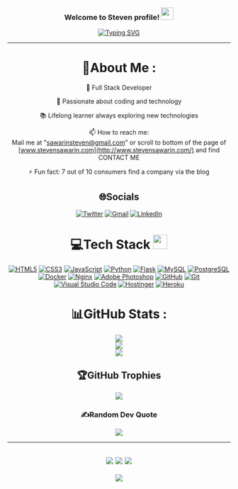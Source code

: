 <h3 align="center">
  Welcome to Steven profile!
  <img src="https://media.giphy.com/media/hvRJCLFzcasrR4ia7z/giphy.gif" width="28">
</h3>
<p align="center">
  <a href="https://git.io/typing-svg"><img src="https://readme-typing-svg.herokuapp.com?font=Fira+Code&pause=1000&center=true&vCenter=true&width=435&lines=Welcome+to+my+Github+;My+name+is+Steven+%3A);I'm+studying+at+BYU+Idaho+University;I'm+a+software+developer" alt="Typing SVG" /></a>
</p>

---
<div align="center">
  
# 💫About Me :
 🌟 Full Stack Developer
 
 🚀 Passionate about coding and technology
 
 📚 Lifelong learner always exploring new technologies

  📫 How to reach me:  
  Mail me at "sawarinsteven@gmail.com" or 
  scroll to bottom of the page of [www.stevensawarin.com](http://www.stevensawarin.com/) and find CONTACT ME

⚡ Fun fact: 7 out of 10 consumers find a company via the blog


## 🌐Socials
[![Twitter](https://img.shields.io/badge/Twitter-%231DA1F2.svg?logo=Twitter&logoColor=white)](https://twitter.com/StevenSaWarin)
[![Gmail](https://img.shields.io/badge/Gmail-%23D14836.svg?logo=Gmail&logoColor=white)](mailto:srssdesing@gmail.com)
[![LinkedIn](https://img.shields.io/badge/LinkedIn-%230077B5.svg?logo=LinkedIn&logoColor=white)](https://www.linkedin.com/in/steven-savarin/)


# 💻Tech Stack <img src = "https://media2.giphy.com/media/QssGEmpkyEOhBCb7e1/giphy.gif?cid=ecf05e47a0n3gi1bfqntqmob8g9aid1oyj2wr3ds3mg700bl&rid=giphy.gif" width = 32px> 
[![HTML5](https://img.shields.io/badge/HTML5-%23E34F26.svg?style=for-the-badge&logo=html5&logoColor=white)](https://html.spec.whatwg.org/)
[![CSS3](https://img.shields.io/badge/CSS3-%231572B6.svg?style=for-the-badge&logo=css3&logoColor=white)](https://www.w3.org/Style/CSS/Overview.en.html)
[![JavaScript](https://img.shields.io/badge/JavaScript-%23323330.svg?style=for-the-badge&logo=javascript&logoColor=%23F7DF1E)](https://developer.mozilla.org/en-US/docs/Web/JavaScript)
[![Python](https://img.shields.io/badge/Python-%233776AB.svg?style=for-the-badge&logo=python&logoColor=white)](https://www.python.org/)
[![Flask](https://img.shields.io/badge/Flask-%23000000.svg?style=for-the-badge&logo=flask&logoColor=white)](https://flask.palletsprojects.com/)
[![MySQL](https://img.shields.io/badge/MySQL-%234479A1.svg?style=for-the-badge&logo=mysql&logoColor=white)](https://www.mysql.com/)
[![PostgreSQL](https://img.shields.io/badge/PostgreSQL-%23336791.svg?style=for-the-badge&logo=postgresql&logoColor=white)](https://www.postgresql.org/)
[![Docker](https://img.shields.io/badge/Docker-%230db7ed.svg?style=for-the-badge&logo=docker&logoColor=white)](https://www.docker.com/)
[![Nginx](https://img.shields.io/badge/Nginx-%23009688.svg?style=for-the-badge&logo=nginx&logoColor=white)](https://www.nginx.com/)
[![Adobe Photoshop](https://img.shields.io/badge/Adobe%20Photoshop-%2331A8FF.svg?style=for-the-badge&logo=adobephotoshop&logoColor=white)](https://www.adobe.com/products/photoshop.html)
[![GitHub](https://img.shields.io/badge/GitHub-%23121011.svg?style=for-the-badge&logo=github&logoColor=white)](https://github.com/)
[![Git](https://img.shields.io/badge/Git-%23F05032.svg?style=for-the-badge&logo=git&logoColor=white)](https://git-scm.com/)
[![Visual Studio Code](https://img.shields.io/badge/Visual%20Studio%20Code-%23007ACC.svg?style=for-the-badge&logo=visualstudiocode&logoColor=white)](https://code.visualstudio.com/)
[![Hostinger](https://img.shields.io/badge/Hostinger-%23F6851B.svg?style=for-the-badge&logo=hostinger&logoColor=white)](https://www.hostinger.com/)
[![Heroku](https://img.shields.io/badge/Heroku-%23430098.svg?style=for-the-badge&logo=heroku&logoColor=white)](https://www.heroku.com/)


# 📊GitHub Stats :
![](https://github-readme-stats.vercel.app/api?username=Stevensavarin&theme=radical&hide_border=false&include_all_commits=false&count_private=false)<br/>
![](https://github-readme-streak-stats.herokuapp.com/?user=Stevensavarin&theme=radical&hide_border=false)<br/>
![](https://github-readme-stats.vercel.app/api/top-langs/?username=Stevensavarin&theme=radical&hide_border=false&include_all_commits=false&count_private=false&layout=compact)

## 🏆GitHub Trophies
![](https://github-profile-trophy.vercel.app/?username=Stevensavarin=discord&no-frame=false&no-bg=false&margin-w=4)

### ✍️Random Dev Quote
![](https://quotes-github-readme.vercel.app/api?type=horizontal&theme=merko)

---
![](https://forthebadge.com/images/badges/powered-by-black-magic.svg)
![](http://ForTheBadge.com/images/badges/built-by-developers.svg)
![](https://forthebadge.com/images/badges/uses-brains.svg)
---
![](https://komarev.com/ghpvc/?username=Stevensavarin&label=Visitors+Count&color=brightgreen)
</div>
